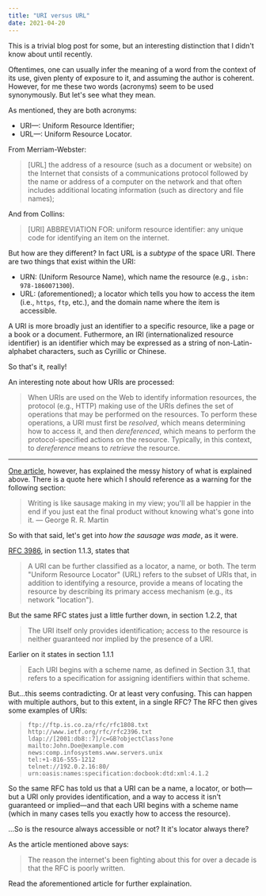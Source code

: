 ```yaml
---
title: "URI versus URL"
date: 2021-04-20
---
```


This is a trivial blog post for some, but an interesting distinction that I didn't know about until recently.

Oftentimes, one can usually infer the meaning of a word from the context of its use, given plenty of exposure to it, and assuming the author is coherent.  However, for me these two words (acronyms) seem to be used synonymously.  But let's see what they mean.

As mentioned, they are both acronyms:
  - URI&mdash;: Uniform Resource Identifier;
  -  URL&mdash;: Uniform Resource Locator.

From Merriam-Webster:
> [URL] the address of a resource (such as a document or website) on the Internet that consists of a communications protocol followed by the name or address of a computer on the network and that often includes additional locating information (such as directory and file names);

And from Collins:
> [URI] ABBREVIATION FOR: uniform resource identifier: any unique code for identifying an item on the internet.

But how are they different?  In fact URL is a <i>subtype</i> of the space URI.  There are two things that exist within the URI:
  - URN: (Uniform Resource Name), which name the resource (e.g., <code>isbn: 978-1860071300</code>).
  - URL: (aforementioned); a locator which tells you how to access the item (i.e., `https`, `ftp`, etc.), and the domain name where the item is accessible.

A URI is more broadly just an identifier to a specific resource, like a page or a book or a document.  Futhermore, an IRI (internationalized resource identifier) is an identifier which may be expressed as a string of non-Latin-alphabet characters, such as Cyrillic or Chinese.

So that's it, really!

An interesting note about how URIs are processed:
> When URIs are used on the Web to identify information resources, the protocol (e.g., HTTP) making use of the URIs defines the set of operations that may be performed on the resources.  To perform these operations, a URI must first be <i>resolved</i>, which means determining how to access it, and then <i>dereferenced</i>, which means to perform the protocol-specified actions on the resource.  Typically, in this context, to <i>dereference</i> means to <i>retrieve</i> the resource.

---

[One article](https://danielmiessler.com/study/difference-between-uri-url/), however, has explained the messy history of what is explained above.  There is a quote here which I should reference as a warning for the following section:
> Writing is like sausage making in my view; you'll all be happier in the end if you just eat the final product without knowing what's gone into it.
> &mdash; George R. R. Martin

So with that said, let's get into <i>how the sausage was made</i>, as it were.

[RFC 3986](https://tools.ietf.org/html/rfc3986), in section 1.1.3, states that
> A URI can be further classified as a locator, a name, or both. The term "Uniform Resource Locator" (URL) refers to the subset of URIs that, in addition to identifying a resource, provide a means of locating the resource by describing its primary access mechanism (e.g., its network "location").

But the same RFC states just a little further down, in section 1.2.2, that
> The URI itself only provides identification; access to the resource is neither guaranteed nor implied by the presence of a URI.

Earlier on it states in section 1.1.1
> Each URI begins with a scheme name, as defined in Section 3.1, that refers to a specification for assigning identifiers within that scheme.

But...this seems contradicting.  Or at least very confusing.  This can happen with multiple authors, but to this extent, in a single RFC?  The RFC then gives some examples of URIs:
> ```
> ftp://ftp.is.co.za/rfc/rfc1808.txt
> http://www.ietf.org/rfc/rfc2396.txt
> ldap://[2001:db8::7]/c=GB?objectClass?one
> mailto:John.Doe@example.com
> news:comp.infosystems.www.servers.unix
> tel:+1-816-555-1212
> telnet://192.0.2.16:80/
> urn:oasis:names:specification:docbook:dtd:xml:4.1.2
> ```

So the same RFC has told us that a URI can be a name, a locator, or both&mdash;but a URI only provides identification, and a way to access it isn't guaranteed or implied&mdash;and that each URI begins with a scheme name (which in many cases tells you exactly how to access the resource).

...So is the resource always accessible or not?  It it's locator always there?

As the article mentioned above says:
> The reason the internet's been fighting about this for over a decade is that the RFC is poorly written.

Read the aforementioned article for further explaination.
